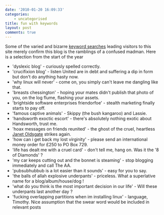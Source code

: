 ```yaml
---
date: '2010-01-20 16:09:33'
categories:
    - uncategorised
title: fun with keywords
layout: post
comments: true
---
```


Some of the varied and bizarre [keyword
searches](http://nbrightside.com/blog/2008/11/18/more-fun-with-keyword-searches)
leading visitors to this site merely confirm this blog is the
ramblings of a confused madman. Here is a selection from the start of
the year

-   'dyslexic blog' - curiously spelled correctly.
-   'crucifixion blog' - listen United are in debt and suffering a dip
    in form but don't do anything hasty now.
-   'why linux will never' - come on, you simply can't leave me dangling
    like that.
-   'breasts chessington' - hoping your mates didn't publish that photo
    of you, on the log flume, flashing your assets.
-   'brightside software enterprises friendorfoe' - stealth marketing
    finally starts to pay off.
-   'famous captive animals' - Skippy (the bush kangaroo) and Lassie.
-   'handsworth exoctic escort' - there's absolutely nothing exotic
    about Handsworth, trust me.
-   'hoax messages on friends reunited' - the ghost of the cruel,
    heartless [Janet
    Oldsgate](http://nbrightside.com/blog/2005/12/09/probably-the-best-phish-in-the-world)
    strikes again.
-   'how can i get back my lost virginity' - please send an
    international money order for &pound;250 to PO Box 729.
-   'life has dealt me with a cruel card' - don't tell me, hang on. Was
    it the '8 of Diamonds' ?
-   'my car keeps cutting out and the bonnet is steaming' - stop
    blogging immediately and call The AA.
-   'pubsubhubbub is a lot easier than it sounds' - easy for you to say.
-   'the balls of allah explosive underpants' - priceless. What a
    superlative name for a blog/album/house/dog !
-   'what do you think is the most important decision in our life' -
    Will these underpants last another day ?
-   'fucking overlapping partitions when im installing linux' -
    language, Timothy. Nice assumption that the swear word would be
    included in relevant posts

